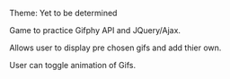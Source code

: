 Theme: Yet to be determined

Game to practice Gifphy API and JQuery/Ajax. 

Allows user to display pre chosen gifs and add thier own.

User  can toggle animation of Gifs.
